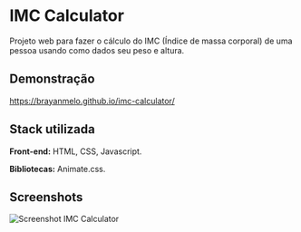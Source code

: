 
# IMC Calculator

Projeto web para fazer o cálculo do IMC (Índice de massa corporal) de uma pessoa usando como dados seu peso e altura.

## Demonstração

https://brayanmelo.github.io/imc-calculator/

## Stack utilizada

**Front-end:** HTML, CSS, Javascript.

**Bibliotecas:** Animate.css.




## Screenshots

![Screenshot IMC Calculator](https://user-images.githubusercontent.com/87437940/163277586-612ceca9-73b2-4d57-bd24-a24053378c93.png)


